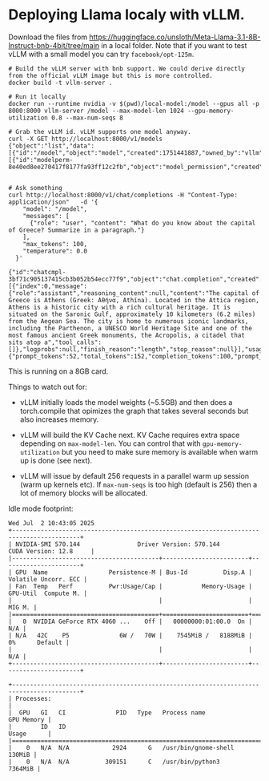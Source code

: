 # Deploying Llama localy with vLLM.

Download the files from https://huggingface.co/unsloth/Meta-Llama-3.1-8B-Instruct-bnb-4bit/tree/main in a local folder.
Note that if you want to test vLLM with a small model you can try `facebook/opt-125m`.

```
# Build the vLLM server with bnb support. We could derive directly from the official vLLM image but this is more controlled.
docker build -t vllm-server .

# Run it locally
docker run --runtime nvidia -v $(pwd)/local-model:/model --gpus all -p 8000:8000 vllm-server /model --max-model-len 1024 --gpu-memory-utilization 0.8 --max-num-seqs 8

# Grab the vLLM id. vLLM supports one model anyway.
curl -X GET http://localhost:8000/v1/models
{"object":"list","data":[{"id":"/model","object":"model","created":1751441887,"owned_by":"vllm","root":"/model","parent":null,"max_model_len":1024,"permission":[{"id":"modelperm-8e40ed8ee270417f8177fa93ff12c2fb","object":"model_permission","created":1751441887,"allow_create_engine":false,"allow_sampling":true,"allow_logprobs":true,"allow_search_indices":false,"allow_view":true,"allow_fine_tuning":false,"organization":"*","group":null,"is_blocking":false}]}]}


# Ask something
curl http://localhost:8000/v1/chat/completions -H "Content-Type: application/json"   -d '{
    "model": "/model",
    "messages": [
      {"role": "user", "content": "What do you know about the capital of Greece? Summarize in a paragraph."}
    ],
    "max_tokens": 100,
    "temperature": 0.0
  }'

{"id":"chatcmpl-3bf71c905137415cb3b052b54ecc77f9","object":"chat.completion","created":1751441693,"model":"/model","choices":[{"index":0,"message":{"role":"assistant","reasoning_content":null,"content":"The capital of Greece is Athens (Greek: Αθήνα, Athína). Located in the Attica region, Athens is a historic city with a rich cultural heritage. It is situated on the Saronic Gulf, approximately 10 kilometers (6.2 miles) from the Aegean Sea. The city is home to numerous iconic landmarks, including the Parthenon, a UNESCO World Heritage Site and one of the most famous ancient Greek monuments, the Acropolis, a citadel that sits atop a","tool_calls":[]},"logprobs":null,"finish_reason":"length","stop_reason":null}],"usage":{"prompt_tokens":52,"total_tokens":152,"completion_tokens":100,"prompt_tokens_details":null},"prompt_logprobs":null,"kv_transfer_params":null}
```

This is running on a 8GB card.

Things to watch out for:

- vLLM initially loads the model weights (~5.5GB) and then does a torch.compile that opimizes the graph that takes several seconds but also increases memory.

- vLLM will build the KV Cache next. KV Cache requires extra space depending on `max-model-len`. You can control that with `gpu-memory-utilization` but you need to make sure memory is available when warm up is done (see next).

- vLLM will issue by default 256 requests in a parallel warm up session (warm up kernels etc). If `max-num-seqs` is too high (default is 256) then a lot of memory blocks will be allocated.

Idle mode footprint:

```
Wed Jul  2 10:43:05 2025
+-----------------------------------------------------------------------------------------+
| NVIDIA-SMI 570.144                Driver Version: 570.144        CUDA Version: 12.8     |
|-----------------------------------------+------------------------+----------------------+
| GPU  Name                 Persistence-M | Bus-Id          Disp.A | Volatile Uncorr. ECC |
| Fan  Temp   Perf          Pwr:Usage/Cap |           Memory-Usage | GPU-Util  Compute M. |
|                                         |                        |               MIG M. |
|=========================================+========================+======================|
|   0  NVIDIA GeForce RTX 4060 ...    Off |   00000000:01:00.0  On |                  N/A |
| N/A   42C    P5              6W /   70W |    7545MiB /   8188MiB |      0%      Default |
|                                         |                        |                  N/A |
+-----------------------------------------+------------------------+----------------------+
                                                                                         
+-----------------------------------------------------------------------------------------+
| Processes:                                                                              |
|  GPU   GI   CI              PID   Type   Process name                        GPU Memory |
|        ID   ID                                                               Usage      |
|=========================================================================================|
|    0   N/A  N/A            2924      G   /usr/bin/gnome-shell                    130MiB |
|    0   N/A  N/A          309151      C   /usr/bin/python3                       7364MiB |

```


